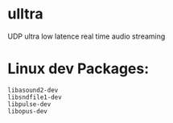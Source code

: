 # ulltra
UDP ultra low latence real time audio streaming


# Linux dev Packages:
```
libasound2-dev
libsndfile1-dev
libpulse-dev
libopus-dev
```